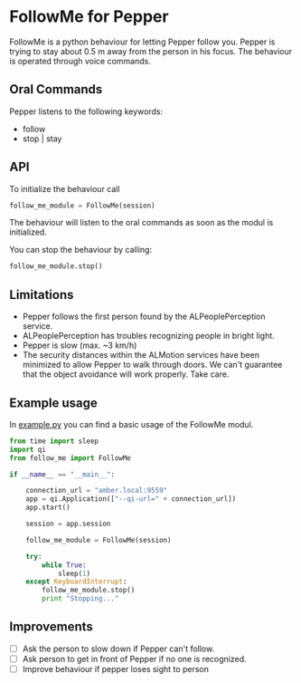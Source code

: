 # FollowMe for Pepper
FollowMe is a python behaviour for letting Pepper follow you. Pepper is trying to stay about 0.5 m away from the person in his focus.
The behaviour is operated through voice commands.
## Oral Commands
Pepper listens to the following keywords:
* follow
* stop | stay

## API
To initialize the behaviour call
```python
follow_me_module = FollowMe(session)
```
The behaviour will listen to the oral commands as soon as the modul is initialized.  

You can stop the behaviour by calling:

```python
follow_me_module.stop()
```

## Limitations
* Pepper follows the first person found by the ALPeoplePerception service.
* ALPeoplePerception has troubles recognizing people in bright light.
* Pepper is slow (max. ~3 km/h)
* The security distances within the ALMotion services have been minimized to allow Pepper to walk through doors. We can't guarantee that the object avoidance will work properly. Take care. 

## Example usage
In [example.py](example.py) you can find a basic usage of the FollowMe modul.


```python
from time import sleep
import qi
from follow_me import FollowMe

if __name__ == "__main__":

    connection_url = "amber.local:9559"
    app = qi.Application(["--qi-url=" + connection_url])
    app.start()

    session = app.session

    follow_me_module = FollowMe(session)

    try:
        while True:
            sleep(1)
    except KeyboardInterrupt:
        follow_me_module.stop()
        print "Stopping..."
```

## Improvements
- [ ] Ask the person to slow down if Pepper can't follow.
- [ ] Ask person to get in front of Pepper if no one is recognized.
- [ ] Improve behaviour if pepper loses sight to person
